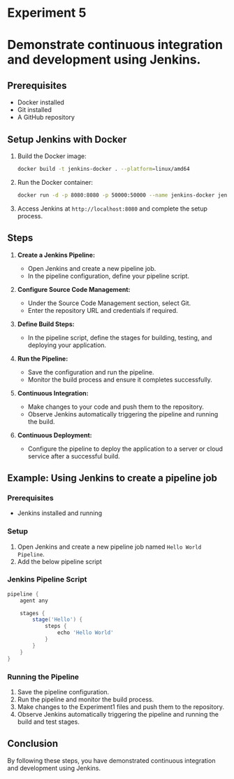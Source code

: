 # Experiment 5

# Demonstrate continuous integration and development using Jenkins.

## Prerequisites

- Docker installed
- Git installed
- A GitHub repository

## Setup Jenkins with Docker

1. Build the Docker image:

   ```sh
   docker build -t jenkins-docker . --platform=linux/amd64
   ```

2. Run the Docker container:

   ```sh
   docker run -d -p 8080:8080 -p 50000:50000 --name jenkins-docker jenkins-docker
   ```

3. Access Jenkins at `http://localhost:8080` and complete the setup process.

## Steps

1. **Create a Jenkins Pipeline:**

   - Open Jenkins and create a new pipeline job.
   - In the pipeline configuration, define your pipeline script.

2. **Configure Source Code Management:**

   - Under the Source Code Management section, select Git.
   - Enter the repository URL and credentials if required.

3. **Define Build Steps:**

   - In the pipeline script, define the stages for building, testing, and deploying your application.

4. **Run the Pipeline:**

   - Save the configuration and run the pipeline.
   - Monitor the build process and ensure it completes successfully.

5. **Continuous Integration:**

   - Make changes to your code and push them to the repository.
   - Observe Jenkins automatically triggering the pipeline and running the build.

6. **Continuous Deployment:**
   - Configure the pipeline to deploy the application to a server or cloud service after a successful build.

## Example: Using Jenkins to create a pipeline job

### Prerequisites

- Jenkins installed and running

### Setup

1. Open Jenkins and create a new pipeline job named `Hello World Pipeline`.
2. Add the below pipeline script

### Jenkins Pipeline Script

```groovy
pipeline {
    agent any

    stages {
        stage('Hello') {
            steps {
                echo 'Hello World'
            }
        }
    }
}
```

### Running the Pipeline

1. Save the pipeline configuration.
2. Run the pipeline and monitor the build process.
3. Make changes to the Experiment1 files and push them to the repository.
4. Observe Jenkins automatically triggering the pipeline and running the build and test stages.

## Conclusion

By following these steps, you have demonstrated continuous integration and development using Jenkins.
